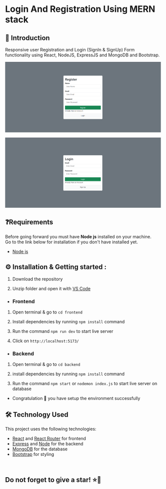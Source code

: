 # Login And Registration Using MERN stack

## 👋 Introduction

Responsive user Registration and Login (SignIn & SignUp) Form functionality using React, NodeJS, ExpressJS and MongoDB and Bootstrap.


![screenshot_register](https://github.com/Devaprakash47/Login-And-Registration-Using-MERN-Stack/blob/de6d9c885f5b95d941040d13b3a9b8d070f93103/FrontEnd/src/assets/register.png)

![screenshot_login](https://github.com/Devaprakash47/Login-And-Registration-Using-MERN-Stack/blob/de6d9c885f5b95d941040d13b3a9b8d070f93103/FrontEnd/src/assets/login.png)


## ❓Requirements

Before going forward you must have **Node js** installed on your machine.  
Go to the link below for installation if you don't have installed yet.

- [Node js](https://nodejs.org/en/download)


## ⚙️ Installation & Getting started :

1. Download the repository

2. Unzip folder and open it with [VS Code](https://code.visualstudio.com/)

- <h3> Frontend

1. Open terminal & go to `cd frontend`

2. Install dependencies by running `npm install` command

3. Run the command `npm run dev` to start live server

4. Click on `http://localhost:5173/`

- <h3>Backend

1. Open terminal & go to `cd backend` 

2. install dependencies by running `npm install` command

3. Run the command `npm start` or `nodemon index.js` to start live server on database


- Congratulation 🎉 you have setup the environment successfully



## 🛠️ Technology Used

This project uses the following technologies:

- [React](https://reactjs.org) and [React Router](https://reacttraining.com/react-router/) for frontend
- [Express](http://expressjs.com/) and [Node](https://nodejs.org/en/) for the backend
- [MongoDB](https://www.mongodb.com/) for the database
- [Bootstrap](https://getbootstrap.com/) for styling

<br/>

<h2> Do not forget to give a star! ⭐🤗 </h2>
